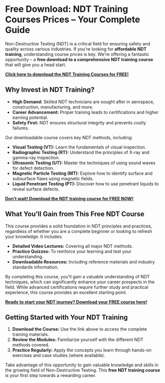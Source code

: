 # Free Download: NDT Training Courses Prices – Your Complete Guide

Non-Destructive Testing (NDT) is a critical field for ensuring safety and quality across various industries. If you're looking for **affordable NDT training**, understanding course prices is key. We're offering a fantastic opportunity – a **free download to a comprehensive NDT training course** that will give you a head start.

[**Click here to download the NDT Training Courses for FREE!**](https://udemywork.com/ndt-training-courses-prices)

## Why Invest in NDT Training?

*   **High Demand:** Skilled NDT technicians are sought after in aerospace, construction, manufacturing, and more.
*   **Career Advancement:** Proper training leads to certifications and higher earning potential.
*   **Safety First:** NDT ensures structural integrity and prevents costly failures.

Our downloadable course covers key NDT methods, including:

*   **Visual Testing (VT):** Learn the fundamentals of visual inspection.
*   **Radiographic Testing (RT):** Understand the principles of X-ray and gamma-ray inspection.
*   **Ultrasonic Testing (UT):** Master the techniques of using sound waves for defect detection.
*   **Magnetic Particle Testing (MT):** Explore how to identify surface and subsurface flaws using magnetic fields.
*   **Liquid Penetrant Testing (PT):** Discover how to use penetrant liquids to reveal surface defects.

[**Don't wait! Download the NDT training course for FREE NOW!**](https://udemywork.com/ndt-training-courses-prices)

## What You'll Gain from This Free NDT Course

This course provides a solid foundation in NDT principles and practices, regardless of whether you are a complete beginner or looking to refresh your knowledge. It includes:

*   **Detailed Video Lectures:** Covering all major NDT methods.
*   **Practice Quizzes:** To reinforce your learning and test your understanding.
*   **Downloadable Resources:** Including reference materials and industry standards information.

By completing this course, you'll gain a valuable understanding of NDT techniques, which can significantly enhance your career prospects in the field. While advanced certifications require further study and practical experience, this course provides an excellent starting point.

[**Ready to start your NDT journey? Download your FREE course here!**](https://udemywork.com/ndt-training-courses-prices)

## Getting Started with Your NDT Training

1.  **Download the Course:** Use the link above to access the complete training materials.
2.  **Review the Modules:** Familiarize yourself with the different NDT methods covered.
3.  **Practice Regularly:** Apply the concepts you learn through hands-on exercises and case studies (where available).

Take advantage of this opportunity to gain valuable knowledge and skills in the growing field of Non-Destructive Testing. This **free NDT training course** is your first step towards a rewarding career.
